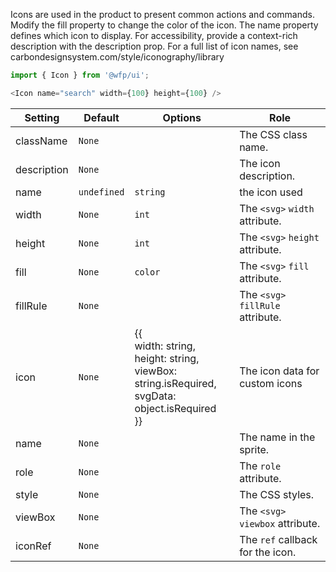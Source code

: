 Icons are used in the product to present common actions and commands. Modify the fill property to change the color of the icon. The name property defines which icon to display. For accessibility, provide a context-rich description with the description prop. For a full list of icon names, see carbondesignsystem.com/style/iconography/library

```js
import { Icon } from '@wfp/ui';
```

```js
<Icon name="search" width={100} height={100} />
```

| Setting     | Default     | Options                                                                                                      | Role                              |
| ----------- | ----------- | ------------------------------------------------------------------------------------------------------------ | --------------------------------- |
| className   | `None`      |                                                                                                              | The CSS class name.               |
| description | `None`      |                                                                                                              | The icon description.             |
| name        | `undefined` | `string`                                                                                                     | the icon used                     |
| width       | `None`      | `int`                                                                                                        | The `<svg>` `width` attribute.    |
| height      | `None`      | `int`                                                                                                        | The `<svg>` `height` attribute.   |
| fill        | `None`      | `color`                                                                                                      | The `<svg>` `fill` attribute.     |
| fillRule    | `None`      |                                                                                                              | The `<svg>` `fillRule` attribute. |
| icon        | `None`      | {{<br/>width: string,<br>height: string,<br>viewBox: string.isRequired,<br>svgData: object.isRequired<br/>}} | The icon data for custom icons    |
| name        | `None`      |                                                                                                              | The name in the sprite.           |
| role        | `None`      |                                                                                                              | The `role` attribute.             |
| style       | `None`      |                                                                                                              | The CSS styles.                   |
| viewBox     | `None`      |                                                                                                              | The `<svg>` `viewbox` attribute.  |
| iconRef     | `None`      |                                                                                                              | The `ref` callback for the icon.  |
